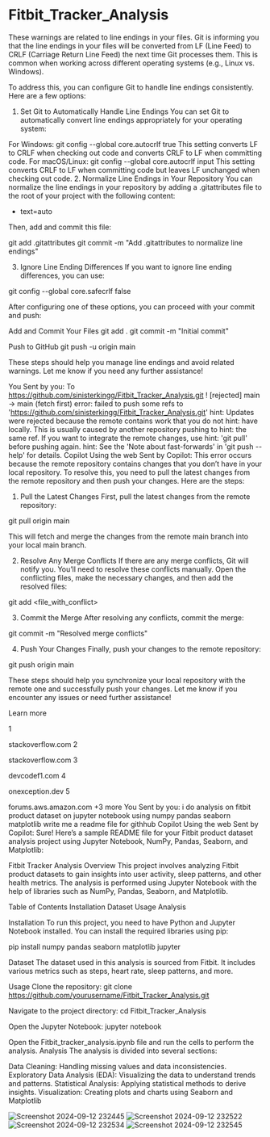 # Fitbit_Tracker_Analysis

These warnings are related to line endings in your files. Git is informing you that the line endings in your files will be converted from LF (Line Feed) to CRLF (Carriage Return Line Feed) the next time Git processes them. This is common when working across different operating systems (e.g., Linux vs. Windows).

To address this, you can configure Git to handle line endings consistently. Here are a few options:

1. Set Git to Automatically Handle Line Endings
You can set Git to automatically convert line endings appropriately for your operating system:

For Windows:
git config --global core.autocrlf true
This setting converts LF to CRLF when checking out code and converts CRLF to LF when committing code.
For macOS/Linux:
git config --global core.autocrlf input
This setting converts CRLF to LF when committing code but leaves LF unchanged when checking out code.
2. Normalize Line Endings in Your Repository
You can normalize the line endings in your repository by adding a .gitattributes file to the root of your project with the following content:

* text=auto

Then, add and commit this file:

git add .gitattributes
git commit -m "Add .gitattributes to normalize line endings"

3. Ignore Line Ending Differences
If you want to ignore line ending differences, you can use:

git config --global core.safecrlf false

After configuring one of these options, you can proceed with your commit and push:

Add and Commit Your Files
git add .
git commit -m "Initial commit"

Push to GitHub
git push -u origin main

These steps should help you manage line endings and avoid related warnings. Let me know if you need any further assistance!



You
Sent by you:
To https://github.com/sinisterkingg/Fitbit_Tracker_Analysis.git
 ! [rejected]        main -> main (fetch first)
error: failed to push some refs to 'https://github.com/sinisterkingg/Fitbit_Tracker_Analysis.git'
hint: Updates were rejected because the remote contains work that you do not
hint: have locally. This is usually caused by another repository pushing to
hint: the same ref. If you want to integrate the remote changes, use
hint: 'git pull' before pushing again.
hint: See the 'Note about fast-forwards' in 'git push --help' for details.
Copilot
Using
the web
Sent by Copilot:
This error occurs because the remote repository contains changes that you don’t have in your local repository. To resolve this, you need to pull the latest changes from the remote repository and then push your changes. Here are the steps:

1. Pull the Latest Changes
First, pull the latest changes from the remote repository:

git pull origin main

This will fetch and merge the changes from the remote main branch into your local main branch.

2. Resolve Any Merge Conflicts
If there are any merge conflicts, Git will notify you. You’ll need to resolve these conflicts manually. Open the conflicting files, make the necessary changes, and then add the resolved files:

git add <file_with_conflict>

3. Commit the Merge
After resolving any conflicts, commit the merge:

git commit -m "Resolved merge conflicts"

4. Push Your Changes
Finally, push your changes to the remote repository:

git push origin main

These steps should help you synchronize your local repository with the remote one and successfully push your changes. Let me know if you encounter any issues or need further assistance!

Learn more

1

stackoverflow.com
2

stackoverflow.com
3

devcodef1.com
4

onexception.dev
5

forums.aws.amazon.com
+3 more
You
Sent by you:
i do analysis on fitbit product dataset on jupyter notebook using numpy pandas seaborn matplotlib write me a readme file for githhub
Copilot
Using
the web
Sent by Copilot:
Sure! Here’s a sample README file for your Fitbit product dataset analysis project using Jupyter Notebook, NumPy, Pandas, Seaborn, and Matplotlib:

Fitbit Tracker Analysis
Overview
This project involves analyzing Fitbit product datasets to gain insights into user activity, sleep patterns, and other health metrics. The analysis is performed using Jupyter Notebook with the help of libraries such as NumPy, Pandas, Seaborn, and Matplotlib.

Table of Contents
Installation
Dataset
Usage
Analysis

Installation
To run this project, you need to have Python and Jupyter Notebook installed. You can install the required libraries using pip:

pip install numpy pandas seaborn matplotlib jupyter

Dataset
The dataset used in this analysis is sourced from Fitbit. It includes various metrics such as steps, heart rate, sleep patterns, and more.

Usage
Clone the repository:
git clone https://github.com/yourusername/Fitbit_Tracker_Analysis.git

Navigate to the project directory:
cd Fitbit_Tracker_Analysis

Open the Jupyter Notebook:
jupyter notebook

Open the Fitbit_tracker_analysis.ipynb file and run the cells to perform the analysis.
Analysis
The analysis is divided into several sections:

Data Cleaning: Handling missing values and data inconsistencies.
Exploratory Data Analysis (EDA): Visualizing the data to understand trends and patterns.
Statistical Analysis: Applying statistical methods to derive insights.
Visualization: Creating plots and charts using Seaborn and Matplotlib

![Screenshot 2024-09-12 232445](https://github.com/user-attachments/assets/9dc699f8-3e44-44db-9f0a-e05c10512c62)
![Screenshot 2024-09-12 232522](https://github.com/user-attachments/assets/b9b6baf7-0179-41a2-9074-f8177971b048)
![Screenshot 2024-09-12 232534](https://github.com/user-attachments/assets/ba9658a1-437c-4cfd-995f-db133df9171c)
![Screenshot 2024-09-12 232545](https://github.com/user-attachments/assets/03eabc60-648d-4f2a-aeff-a0c1276dfeef)
